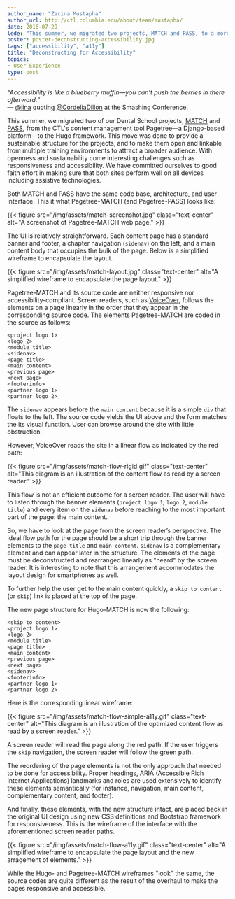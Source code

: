 ```yaml
---
author_name: "Zarina Mustapha"
author_url: http://ctl.columbia.edu/about/team/mustapha/
date: 2016-07-29
lede: "This summer, we migrated two projects, MATCH and PASS, to a more open and sustainable framework. Openness and sustainability pose interesting challenges such as responsiveness and accessibility. We have committed ourselves to good faith effort in making sure that both sites perform well on all devices including assistive technologies."
poster: poster-deconstructing-accessibility.jpg
tags: ["accessibility", "a11y"]
title: "Deconstructing for Accessibility"
topics:
- User Experience
type: post
---
```


_“Accessibility is like a blueberry muffin—you can’t push the berries in there afterward.”_  
— <a href="https://twitter.com/AccEase" target="_blank">@jina</a> quoting <a href="https://twitter.com/cordeliadillon" target="_blank">@CordeliaDillon</a> at the Smashing Conference.

This summer, we migrated two of our Dental School projects, [MATCH](https://match.ccnmtl.columbia.edu) and [PASS](https://pass.ccnmtl.columbia.edu), from the CTL's content management tool Pagetree—a Django-based platform—to the Hugo framework. This move was done to provide a sustainable structure for the projects, and to make them open and linkable from multiple training environments to attract a broader audience. With openness and sustainability come interesting challenges such as responsiveness and accessibility. We have committed ourselves to good faith effort in making sure that both sites perform well on all devices including assistive technologies.

Both MATCH and PASS have the same code base, architecture, and user interface. This it what Pagetree-MATCH (and Pagetree-PASS) looks like:

{{< figure src="/img/assets/match-screenshot.jpg" class="text-center" alt="A screenshot of Pagetree-MATCH web page." >}}

The UI is relatively straightforward. Each content page has a standard banner and footer, a chapter navigation (`sidenav`) on the left, and a main content body that occupies the bulk of the page. Below is a simplified wireframe to encapsulate the layout.

{{< figure src="/img/assets/match-layout.jpg" class="text-center" alt="A simplified wireframe to encapsulate the page layout." >}}

Pagetree-MATCH and its source code are neither responsive nor accessibility-compliant. Screen readers, such as [VoiceOver](http://www.apple.com/accessibility/osx/voiceover/), follows the elements on a page linearly in the order that they appear in the corresponding source code. The elements Pagetree-MATCH are coded in the source as follows:

```
<project logo 1>
<logo 2>
<module title>
<sidenav>
<page title>
<main content>
<previous page>
<next page>
<footerinfo>
<partner logo 1>
<partner logo 2>
```

The `sidenav` appears before the `main content` because it is a simple `div` that floats to the left. The source code yields the UI above and the form matches the its visual function. User can browse around the site with little obstruction.

However, VoiceOver reads the site in a linear flow as indicated by the red path:

{{< figure src="/img/assets/match-flow-rigid.gif" class="text-center" alt="This diagram is an illustration of the content flow as read by a screen reader." >}}

This flow is not an efficient outcome for a screen reader. The user will have to listen through the banner elements (`project logo 1`, `logo 2`, `module title`) and every item on the `sidenav` before reaching to the most important part of the page: the main content.

So, we have to look at the page from the screen reader’s perspective. The ideal flow path for the page should be a short trip through the banner elements to the `page title` and `main content`. `sidenav` is a complementary element and can appear later in the structure. The elements of the page must be deconstructed and rearranged linearly as "heard" by the screen reader. It is interesting to note that this arrangement accommodates the layout design for smartphones as well.

To further help the user get to the main content quickly, a `skip to content` (or `skip`) link is placed at the top of the page.

The new page structure for Hugo-MATCH is now the following:

```
<skip to content>
<project logo 1>
<logo 2>
<module title>
<page title>
<main content>
<previous page>
<next page>
<sidenav>
<footerinfo>
<partner logo 1>
<partner logo 2>
```

Here is the corresponding linear wireframe:

{{< figure src="/img/assets/match-flow-simple-a11y.gif" class="text-center" alt="This diagram is an illustration of the optimized content flow as read by a screen reader." >}}

A screen reader will read the page along the red path. If the user triggers the `skip` navigation, the screen reader will follow the green path.

The reordering of the page elements is not the only approach that needed to be done for accessibility. Proper headings, ARIA (Accessible Rich Internet Applications) landmarks and roles are used extensively to identify these elements semantically (for instance, navigation, main content, complementary content, and footer).

And finally, these elements, with the new structure intact, are placed back in the original UI design using new CSS definitions and Bootstrap framework for responsiveness. This is the wireframe of the interface with the aforementioned screen reader paths.

{{< figure src="/img/assets/match-flow-a11y.gif" class="text-center" alt="A simplified wireframe to encapsulate the page layout and the new arragement of elements." >}}

While the Hugo- and Pagetree-MATCH wireframes "look" the same, the source codes are quite different as the result of the overhaul to make the pages responsive and accessible.
